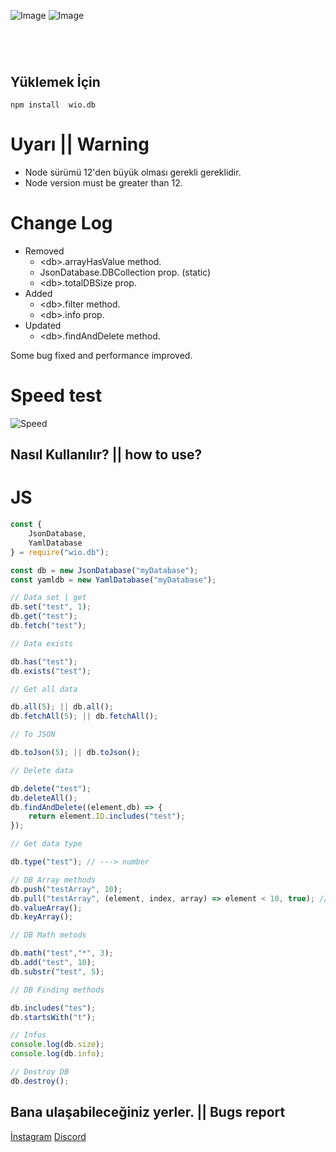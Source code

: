 ![Image](https://img.shields.io/npm/v/wio.db?color=%2351F9C0&label=Wio.db) 
![Image](https://img.shields.io/npm/dt/wio.db.svg?color=%2351FC0&maxAge=3600) 
#
<br>

## Yüklemek İçin
```npm
npm install  wio.db
```

# Uyarı || Warning
- Node sürümü 12'den büyük olması gerekli gereklidir.
- Node version must be greater than 12.

# Change Log
- Removed
  - \<db\>.arrayHasValue method.
  - JsonDatabase.DBCollection prop. (static)
  - \<db\>.totalDBSize prop.
- Added
  - \<db\>.filter method.
  - \<db\>.info prop.
- Updated
  - \<db\>.findAndDelete method.

Some bug fixed and performance improved.

# Speed test
![Speed](https://resimyukle.imageupload.workers.dev/uIXcf0NE_IMG_20210516_024122.jpg)

## Nasıl Kullanılır? || how to use?

# JS
```javascript
const {
    JsonDatabase,
    YamlDatabase
} = require("wio.db");

const db = new JsonDatabase("myDatabase");
const yamldb = new YamlDatabase("myDatabase");

// Data set | get
db.set("test", 1);
db.get("test");
db.fetch("test");

// Data exists

db.has("test");
db.exists("test");

// Get all data

db.all(5); || db.all();
db.fetchAll(5); || db.fetchAll();

// To JSON

db.toJson(5); || db.toJson();

// Delete data

db.delete("test");
db.deleteAll();
db.findAndDelete((element,db) => {
    return element.ID.includes("test");
});

// Get data type

db.type("test"); // ---> number

// DB Array methods
db.push("testArray", 10);
db.pull("testArray", (element, index, array) => element < 10, true); // Multiple options = true. (default false)
db.valueArray();
db.keyArray();

// DB Math metods

db.math("test","*", 3);
db.add("test", 10);
db.substr("test", 5);

// DB Finding methods

db.includes("tes");
db.startsWith("t");

// Infos
console.log(db.size);
console.log(db.info);

// Destroy DB
db.destroy();
```
## Bana ulaşabileceğiniz yerler. || Bugs report
[İnstagram](https://www.instagram.com/wioenena.q/)
[Discord](https://discord.gg/BwyEkW4Qax)
